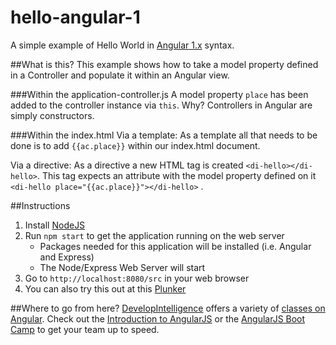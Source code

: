 # hello-angular-1
A simple example of Hello World in [Angular 1.x](https://angularjs.org/) syntax.

##What is this?
This example shows how to take a model property defined in a Controller and populate it within an Angular view. 

###Within the application-controller.js
A model property `place` has been added to the controller instance via `this`. Why? Controllers in Angular are simply constructors.

###Within the index.html
Via a template: As a template all that needs to be done is to add `{{ac.place}}` within our index.html document. 

Via a directive: As a directive a new HTML tag is created `<di-hello></di-hello>`. This tag expects an attribute with the model property defined on it `<di-hello place="{{ac.place}}"></di-hello>` .

##Instructions
1. Install [NodeJS](https://nodejs.org/)
2. Run `npm start` to get the application running on the web server
    * Packages needed for this application will be installed (i.e. Angular and Express)
    * The Node/Express Web Server will start
3. Go to `http://localhost:8080/src` in your web browser
4. You can also try this out at this [Plunker](http://plnkr.co/edit/JsKGud?p=preview)

##Where to go from here?
[DevelopIntelligence](http://www.developintelligence.com/) offers a variety of [classes on Angular](http://www.developintelligence.com/catalog/web-development-training/angularjs). Check out the [Introduction to AngularJS](http://www.developintelligence.com/catalog/web-development-training/angularjs/introduction-to-angularjs) or the [AngularJS Boot Camp](http://www.developintelligence.com/catalog/web-development-training/angularjs/angularjs-boot-camp) to get your team up to speed.
